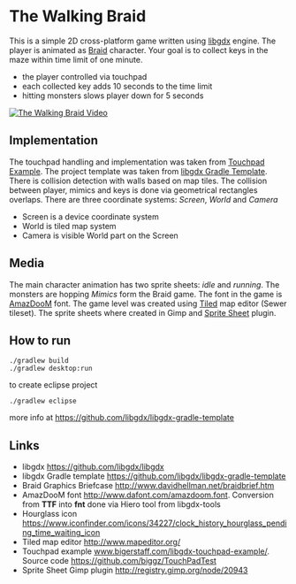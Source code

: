 # The Walking Braid
This is a simple 2D cross-platform game written using [libgdx](https://github.com/libgdx/libgdx) engine.
The player is animated as [Braid](http://braid-game.com/) character. Your goal is to collect keys in the maze within time limit of one minute.
* the player controlled via touchpad
* each collected key adds 10 seconds to the time limit
* hitting monsters slows player down for 5 seconds

[![The Walking Braid Video](http://img.youtube.com/vi/d7cobaV-StA/0.jpg)](http://www.youtube.com/watch?v=d7cobaV-StA)

## Implementation
The touchpad handling and implementation was taken from [Touchpad Example](http://www.bigerstaff.com/libgdx-touchpad-example/).
The project template was taken from [libgdx Gradle Template](https://github.com/libgdx/libgdx-gradle-template).
There is collision detection with walls based on map tiles. The collision between player, mimics and keys is done via geometrical rectangles overlaps.
There are three coordinate systems: _Screen_, _World_ and _Camera_
* Screen is a device coordinate system
* World is tiled map system
* Camera is visible World part on the Screen

## Media
The main character animation has two sprite sheets: _idle_ and _running_.
The monsters are hopping _Mimics_ form the Braid game. The font in the game is [AmazDooM](http://www.dafont.com/amazdoom.font) font.
The game level was created using [Tiled](http://www.mapeditor.org/) map editor (Sewer tileset).
The sprite sheets where created in Gimp and [Sprite Sheet](http://registry.gimp.org/node/20943) plugin.

## How to run
```
./gradlew build
./gradlew desktop:run
```
to create eclipse project
```
./gradlew eclipse
```
more info at https://github.com/libgdx/libgdx-gradle-template

## Links
* libgdx https://github.com/libgdx/libgdx
* libgdx Gradle template https://github.com/libgdx/libgdx-gradle-template
* Braid Graphics Briefcase http://www.davidhellman.net/braidbrief.htm
* AmazDooM font http://www.dafont.com/amazdoom.font. Conversion from **TTF** into **fnt** done via Hiero tool from libgdx-tools
* Hourglass icon https://www.iconfinder.com/icons/34227/clock_history_hourglass_pending_time_waiting_icon
* Tiled map editor http://www.mapeditor.org/
* Touchpad example www.bigerstaff.com/libgdx-touchpad-example/. Source code https://github.com/biggz/TouchPadTest
* Sprite Sheet Gimp plugin http://registry.gimp.org/node/20943
